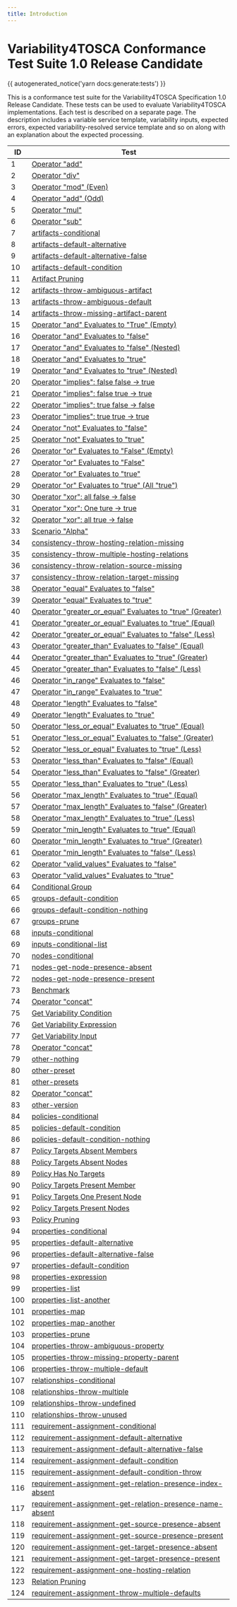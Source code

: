 ```yaml
---
title: Introduction
---
```


# Variability4TOSCA Conformance Test Suite 1.0 Release Candidate

{{ autogenerated_notice('yarn docs:generate:tests') }}

This is a conformance test suite for the Variability4TOSCA Specification 1.0 Release Candidate.
These tests can be used to evaluate Variability4TOSCA implementations.
Each test is described on a separate page.
The description includes a variable service template, variability inputs,
expected errors, expected variability-resolved service template and so on along with an explanation about the expected
processing.

| ID | Test |
| --- | --- |
| 1 | [Operator "add"](./test-arithmetic-operators-add.md) |
| 2 | [Operator "div"](./test-arithmetic-operators-div.md) |
| 3 | [Operator "mod" (Even)](./test-arithmetic-operators-mod-even.md) |
| 4 | [Operator "add" (Odd)](./test-arithmetic-operators-mod-odd.md) |
| 5 | [Operator "mul"](./test-arithmetic-operators-mul.md) |
| 6 | [Operator "sub"](./test-arithmetic-operators-sub.md) |
| 7 | [artifacts-conditional](./test-artifacts-conditional.md) |
| 8 | [artifacts-default-alternative](./test-artifacts-default-alternative.md) |
| 9 | [artifacts-default-alternative-false](./test-artifacts-default-alternative-false.md) |
| 10 | [artifacts-default-condition](./test-artifacts-default-condition.md) |
| 11 | [Artifact Pruning](./test-artifacts-prune.md) |
| 12 | [artifacts-throw-ambiguous-artifact](./test-artifacts-throw-ambiguous-artifact.md) |
| 13 | [artifacts-throw-ambiguous-default](./test-artifacts-throw-ambiguous-default.md) |
| 14 | [artifacts-throw-missing-artifact-parent](./test-artifacts-throw-missing-artifact-parent.md) |
| 15 | [Operator "and" Evaluates to "True" (Empty)](./test-boolean-operators-and-empty.md) |
| 16 | [Operator "and" Evaluates to "false"](./test-boolean-operators-and-false.md) |
| 17 | [Operator "and" Evaluates to "false" (Nested)](./test-boolean-operators-and-nested-false.md) |
| 18 | [Operator "and" Evaluates to "true"](./test-boolean-operators-and-nested-true.md) |
| 19 | [Operator "and"  Evaluates to "true" (Nested)](./test-boolean-operators-and-true.md) |
| 20 | [Operator "implies": false false -> true](./test-boolean-operators-implies-false-false-true.md) |
| 21 | [Operator "implies": false true -> true](./test-boolean-operators-implies-false-true-true.md) |
| 22 | [Operator "implies": true false -> false](./test-boolean-operators-implies-true-false-false.md) |
| 23 | [Operator "implies": true true -> true](./test-boolean-operators-implies-true-true-true.md) |
| 24 | [Operator "not" Evaluates to "false"](./test-boolean-operators-not-false.md) |
| 25 | [Operator "not" Evaluates to "true"](./test-boolean-operators-not-true.md) |
| 26 | [Operator "or" Evaluates to "False" (Empty)](./test-boolean-operators-or-empty.md) |
| 27 | [Operator "or" Evaluates to "False"](./test-boolean-operators-or-false.md) |
| 28 | [Operator "or" Evaluates to "true"](./test-boolean-operators-or-true.md) |
| 29 | [Operator "or" Evaluates to "true" (All "true")](./test-boolean-operators-or-true-all.md) |
| 30 | [Operator "xor": all false -> false](./test-boolean-operators-xor-false-all.md) |
| 31 | [Operator "xor": One ture -> true](./test-boolean-operators-xor-true.md) |
| 32 | [Operator "xor": all true -> false](./test-boolean-operators-xor-true-all.md) |
| 33 | [Scenario "Alpha"](./test-complex-scenario-alpha.md) |
| 34 | [consistency-throw-hosting-relation-missing](./test-consistency-throw-hosting-relation-missing.md) |
| 35 | [consistency-throw-multiple-hosting-relations](./test-consistency-throw-multiple-hosting-relations.md) |
| 36 | [consistency-throw-relation-source-missing](./test-consistency-throw-relation-source-missing.md) |
| 37 | [consistency-throw-relation-target-missing](./test-consistency-throw-relation-target-missing.md) |
| 38 | [Operator "equal" Evaluates to "false"](./test-constraint-operators-equal-false.md) |
| 39 | [Operator "equal" Evaluates to "true"](./test-constraint-operators-equal-true.md) |
| 40 | [Operator "greater_or_equal" Evaluates to "true" (Greater)](./test-constraint-operators-greater-or-equal-equal.md) |
| 41 | [Operator "greater_or_equal" Evaluates to "true" (Equal)](./test-constraint-operators-greater-or-equal-greater.md) |
| 42 | [Operator "greater_or_equal" Evaluates to "false" (Less)](./test-constraint-operators-greater-or-equal-less.md) |
| 43 | [Operator "greater_than" Evaluates to "false" (Equal)](./test-constraint-operators-greater-than-equal.md) |
| 44 | [Operator "greater_than" Evaluates to "true" (Greater)](./test-constraint-operators-greater-than-greater.md) |
| 45 | [Operator "greater_than" Evaluates to "false" (Less)](./test-constraint-operators-greater-than-less.md) |
| 46 | [Operator "in_range" Evaluates to "false"](./test-constraint-operators-in_range_false.md) |
| 47 | [Operator "in_range" Evaluates to "true"](./test-constraint-operators-in_range_true.md) |
| 48 | [Operator "length" Evaluates to "false"](./test-constraint-operators-length_false.md) |
| 49 | [Operator "length" Evaluates to "true"](./test-constraint-operators-length_true.md) |
| 50 | [Operator "less_or_equal" Evaluates to "true" (Equal)](./test-constraint-operators-less_or_equal_equal.md) |
| 51 | [Operator "less_or_equal" Evaluates to "false" (Greater)](./test-constraint-operators-less_or_equal_greater.md) |
| 52 | [Operator "less_or_equal" Evaluates to "true" (Less)](./test-constraint-operators-less_or_equal_less.md) |
| 53 | [Operator "less_than" Evaluates to "false" (Equal)](./test-constraint-operators-less_than_equal.md) |
| 54 | [Operator "less_than" Evaluates to "false" (Greater)](./test-constraint-operators-less_than_greater.md) |
| 55 | [Operator "less_than" Evaluates to "true" (Less)](./test-constraint-operators-less_than_less.md) |
| 56 | [Operator "max_length" Evaluates to "true" (Equal)](./test-constraint-operators-max_length_equal.md) |
| 57 | [Operator "max_length" Evaluates to "false" (Greater)](./test-constraint-operators-max_length_greater.md) |
| 58 | [Operator "max_length" Evaluates to "true" (Less)](./test-constraint-operators-max_length_less.md) |
| 59 | [Operator "min_length" Evaluates to "true" (Equal)](./test-constraint-operators-min_length_equal.md) |
| 60 | [Operator "min_length" Evaluates to "true" (Greater)](./test-constraint-operators-min_length_greater.md) |
| 61 | [Operator "min_length" Evaluates to "false" (Less)](./test-constraint-operators-min_length_less.md) |
| 62 | [Operator "valid_values" Evaluates to "false"](./test-constraint-operators-valid_values_false.md) |
| 63 | [Operator "valid_values" Evaluates to "true"](./test-constraint-operators-valid_values_true.md) |
| 64 | [Conditional Group](./test-groups-conditional.md) |
| 65 | [groups-default-condition](./test-groups-default-condition.md) |
| 66 | [groups-default-condition-nothing](./test-groups-default-condition-nothing.md) |
| 67 | [groups-prune](./test-groups-prune.md) |
| 68 | [inputs-conditional](./test-inputs-conditional.md) |
| 69 | [inputs-conditional-list](./test-inputs-conditional-list.md) |
| 70 | [nodes-conditional](./test-nodes-conditional.md) |
| 71 | [nodes-get-node-presence-absent](./test-nodes-get-node-presence-absent.md) |
| 72 | [nodes-get-node-presence-present](./test-nodes-get-node-presence-present.md) |
| 73 | [Benchmark](./test-other-benchmark.md) |
| 74 | [Operator "concat"](./test-other-concat.md) |
| 75 | [Get Variability Condition](./test-other-get-variability-condition.md) |
| 76 | [Get Variability Expression](./test-other-get-variability-expression.md) |
| 77 | [Get Variability Input](./test-other-get-variability-input.md) |
| 78 | [Operator "concat"](./test-other-join.md) |
| 79 | [other-nothing](./test-other-nothing.md) |
| 80 | [other-preset](./test-other-preset.md) |
| 81 | [other-presets](./test-other-presets.md) |
| 82 | [Operator "concat"](./test-other-token.md) |
| 83 | [other-version](./test-other-version.md) |
| 84 | [policies-conditional](./test-policies-conditional.md) |
| 85 | [policies-default-condition](./test-policies-default-condition.md) |
| 86 | [policies-default-condition-nothing](./test-policies-default-condition-nothing.md) |
| 87 | [Policy Targets Absent Members](./test-policies-has-present-targets-absent-members.md) |
| 88 | [Policy Targets Absent Nodes](./test-policies-has-present-targets-absent-nodes.md) |
| 89 | [Policy Has No Targets](./test-policies-has-present-targets-no-targets.md) |
| 90 | [Policy Targets Present Member](./test-policies-has-present-targets-present-member.md) |
| 91 | [Policy Targets One Present Node](./test-policies-has-present-targets-present-node.md) |
| 92 | [Policy Targets Present Nodes](./test-policies-has-present-targets-present-nodes.md) |
| 93 | [Policy Pruning](./test-policies-prune.md) |
| 94 | [properties-conditional](./test-properties-conditional.md) |
| 95 | [properties-default-alternative](./test-properties-default-alternative.md) |
| 96 | [properties-default-alternative-false](./test-properties-default-alternative-false.md) |
| 97 | [properties-default-condition](./test-properties-default-condition.md) |
| 98 | [properties-expression](./test-properties-expression.md) |
| 99 | [properties-list](./test-properties-list.md) |
| 100 | [properties-list-another](./test-properties-list-another.md) |
| 101 | [properties-map](./test-properties-map.md) |
| 102 | [properties-map-another](./test-properties-map-another.md) |
| 103 | [properties-prune](./test-properties-prune.md) |
| 104 | [properties-throw-ambiguous-property](./test-properties-throw-ambiguous-property.md) |
| 105 | [properties-throw-missing-property-parent](./test-properties-throw-missing-property-parent.md) |
| 106 | [properties-throw-multiple-default](./test-properties-throw-multiple-default.md) |
| 107 | [relationships-conditional](./test-relationships-conditional.md) |
| 108 | [relationships-throw-multiple](./test-relationships-throw-multiple.md) |
| 109 | [relationships-throw-undefined](./test-relationships-throw-undefined.md) |
| 110 | [relationships-throw-unused](./test-relationships-throw-unused.md) |
| 111 | [requirement-assignment-conditional](./test-requirement-assignment-conditional.md) |
| 112 | [requirement-assignment-default-alternative](./test-requirement-assignment-default-alternative.md) |
| 113 | [requirement-assignment-default-alternative-false](./test-requirement-assignment-default-alternative-false.md) |
| 114 | [requirement-assignment-default-condition](./test-requirement-assignment-default-condition.md) |
| 115 | [requirement-assignment-default-condition-throw](./test-requirement-assignment-default-condition-throw.md) |
| 116 | [requirement-assignment-get-relation-presence-index-absent](./test-requirement-assignment-get-relation-presence-index-absent.md) |
| 117 | [requirement-assignment-get-relation-presence-name-absent](./test-requirement-assignment-get-relation-presence-name-absent.md) |
| 118 | [requirement-assignment-get-source-presence-absent](./test-requirement-assignment-get-source-presence-absent.md) |
| 119 | [requirement-assignment-get-source-presence-present](./test-requirement-assignment-get-source-presence-present.md) |
| 120 | [requirement-assignment-get-target-presence-absent](./test-requirement-assignment-get-target-presence-absent.md) |
| 121 | [requirement-assignment-get-target-presence-present](./test-requirement-assignment-get-target-presence-present.md) |
| 122 | [requirement-assignment-one-hosting-relation](./test-requirement-assignment-one-hosting-relation.md) |
| 123 | [Relation Pruning](./test-requirement-assignment-prune.md) |
| 124 | [requirement-assignment-throw-multiple-defaults](./test-requirement-assignment-throw-multiple-defaults.md) |

